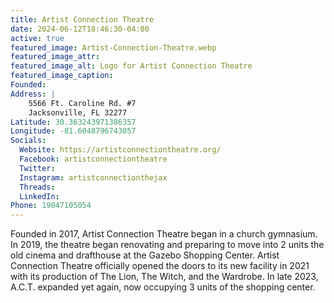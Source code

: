 ```yaml
---
title: Artist Connection Theatre
date: 2024-06-12T18:46:30-04:00
active: true
featured_image: Artist-Connection-Theatre.webp
featured_image_attr: 
featured_image_alt: Logo for Artist Connection Theatre
featured_image_caption: 
Founded: 
Address: |
    5566 Ft. Caroline Rd. #7
    Jacksonville, FL 32277
Latitude: 30.363243971386357
Longitude: -81.6048796743057
Socials: 
  Website: https://artistconnectiontheatre.org/
  Facebook: artistconnectiontheatre
  Twitter:
  Instagram: artistconnectionthejax
  Threads:
  LinkedIn:
Phone: 19047105054
---
```

Founded in 2017, Artist Connection Theatre began in a church gymnasium. In 2019, the theatre began renovating and preparing to move into 2 units the old cinema and drafthouse at the Gazebo Shopping Center. Artist Connection Theatre officially opened the doors to its new facility in 2021 with its production of The Lion, The Witch, and the Wardrobe. In late 2023, A.C.T. expanded yet again, now occupying 3 units of the shopping center.